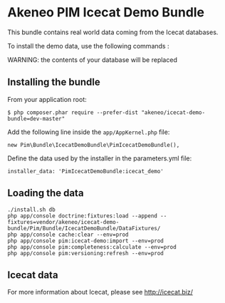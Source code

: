Akeneo PIM Icecat Demo Bundle
=============================

This bundle contains real world data coming from the Icecat databases.

To install the demo data, use the following commands :

WARNING: the contents of your database will be replaced

Installing the bundle
---------------------
From your application root:

    $ php composer.phar require --prefer-dist "akeneo/icecat-demo-bundle=dev-master"

Add the following line inside the `app/AppKernel.php` file:

    new Pim\Bundle\IcecatDemoBundle\PimIcecatDemoBundle(),

Define the data used by the installer in the parameters.yml file:

    installer_data: 'PimIcecatDemoBundle:icecat_demo'

Loading the data
----------------
    ./install.sh db
    php app/console doctrine:fixtures:load --append --fixtures=vendor/akeneo/icecat-demo-bundle/Pim/Bundle/IcecatDemoBundle/DataFixtures/
    php app/console cache:clear --env=prod
    php app/console pim:icecat-demo:import --env=prod
    php app/console pim:completeness:calculate --env=prod
    php app/console pim:versioning:refresh --env=prod

Icecat data
-----------
For more information about Icecat, please see http://icecat.biz/
